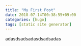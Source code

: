 ```yaml
---
title: "My First Post"
date: 2018-07-14T00:38:55+09:00
categories: [hugo]
tags: [static site generator]
---
```

adasdsadsadasdsadsadas
